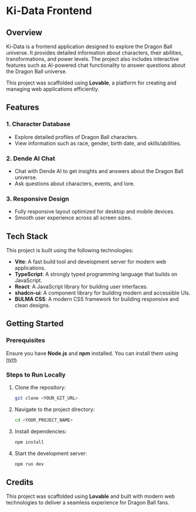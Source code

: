 # Ki-Data Frontend

## Overview

Ki-Data is a frontend application designed to explore the Dragon Ball universe. It provides detailed information about characters, their abilities, transformations, and power levels. The project also includes interactive features such as AI-powered chat functionality to answer questions about the Dragon Ball universe.

This project was scaffolded using **Lovable**, a platform for creating and managing web applications efficiently.


## Features

### 1. **Character Database**
- Explore detailed profiles of Dragon Ball characters.
- View information such as race, gender, birth date, and skills/abilities.

### 2. **Dende AI Chat**
- Chat with Dende AI to get insights and answers about the Dragon Ball universe.
- Ask questions about characters, events, and lore.

### 3. **Responsive Design**
- Fully responsive layout optimized for desktop and mobile devices.
- Smooth user experience across all screen sizes.

## Tech Stack

This project is built using the following technologies:

- **Vite**: A fast build tool and development server for modern web applications.
- **TypeScript**: A strongly typed programming language that builds on JavaScript.
- **React**: A JavaScript library for building user interfaces.
- **shadcn-ui**: A component library for building modern and accessible UIs.
- **BULMA CSS**: A modern CSS framework for building responsive and clean designs.

## Getting Started

### Prerequisites
Ensure you have **Node.js** and **npm** installed. You can install them using [nvm](https://github.com/nvm-sh/nvm#installing-and-updating).

### Steps to Run Locally
1. Clone the repository:
   ```sh
   git clone <YOUR_GIT_URL>
   ```
2. Navigate to the project directory:
   ```sh
   cd <YOUR_PROJECT_NAME>
   ```
3. Install dependencies:
   ```sh
   npm install
   ```
4. Start the development server:
   ```sh
   npm run dev
   ```


## Credits

This project was scaffolded using **Lovable** and built with modern web technologies to deliver a seamless experience for Dragon Ball fans.